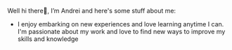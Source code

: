 Well hi there👋, I’m Andrei and here's some stuff about me:
- I enjoy embarking on new experiences and love learning anytime I can. I'm passionate about my work and love to find new ways to improve my skills and knowledge
